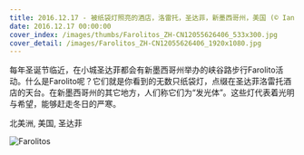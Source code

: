 ```yaml
---
title: 2016.12.17 - 被纸袋灯照亮的酒店，洛雷托，圣达菲，新墨西哥州，美国 (© Ian Shive/Tandem Stills + Motion)
date: 2016.12.17 00:00:00
cover_index: /images/thumbs/Farolitos_ZH-CN12055626406_533x300.jpg
cover_detail: /images/Farolitos_ZH-CN12055626406_1920x1080.jpg
---
```


每年圣诞节临近，在小城圣达菲都会有新墨西哥州举办的峡谷路步行Farolito活动。什么是Farolito呢？它们就是你看到的无数只纸袋灯，点缀在圣达菲洛雷托酒店的天台。在新墨西哥州的其它地方，人们称它们为“发光体”。这些灯代表着光明与希望，能够赶走冬日的严寒。

北美洲, 美国, 圣达菲

![Farolitos](/images/Farolitos_ZH-CN12055626406_1920x1080.jpg)
